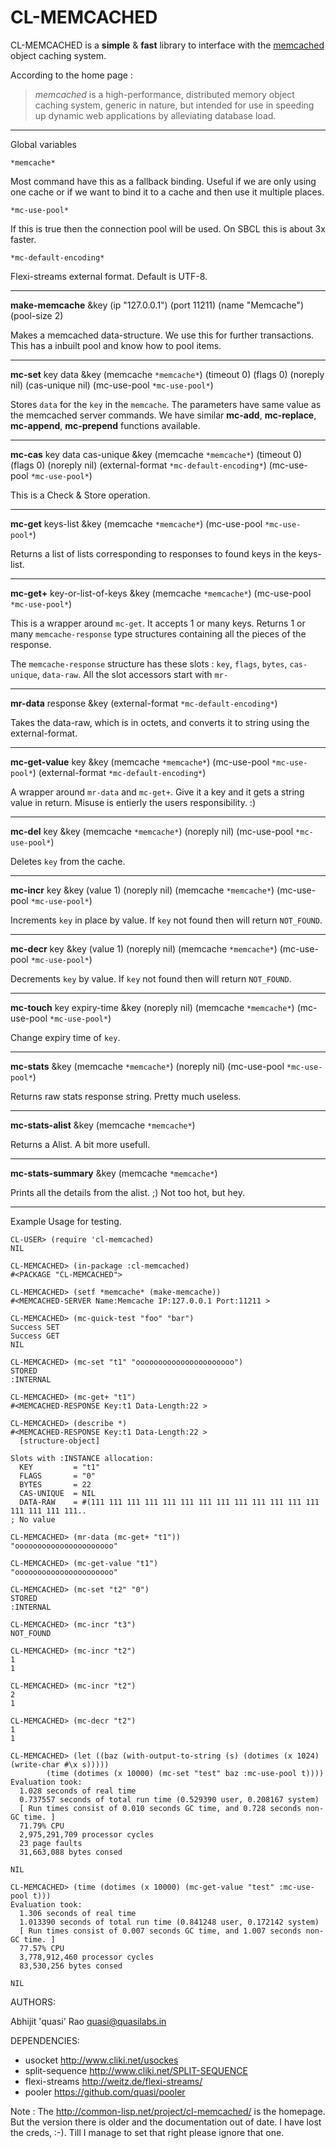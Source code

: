 CL-MEMCACHED
============

CL-MEMCACHED is a **simple** & **fast** library to interface with the [memcached](http://www.danga.com/memcached/) object caching system.

According to the home page :
> *memcached* is a high-performance, distributed memory object caching system, generic in nature, but intended for use in speeding up dynamic web applications by alleviating database load.

-----
Global variables

`*memcache*`

Most command have this as a fallback binding. Useful if we are only using one cache or if we want to bind it to a cache and then use it multiple places.

`*mc-use-pool*`

If this is true then the connection pool will be used. On SBCL this is about 3x faster.

`*mc-default-encoding*`

Flexi-streams external format. Default is UTF-8.

-----

**make-memcache** &key (ip "127.0.0.1") (port 11211) (name "Memcache") (pool-size 2)

Makes a memcached data-structure. We use this for further transactions. This has a inbuilt pool and know how to pool items.

-----

**mc-set** key data &key (memcache `*memcache*`) (timeout 0) (flags 0) (noreply nil) (cas-unique nil) (mc-use-pool `*mc-use-pool*`)

Stores `data` for the `key` in the `memcache`. The parameters have same value as the memcached server commands.
We have similar **mc-add**, **mc-replace**, **mc-append**, **mc-prepend** functions available.

-----

**mc-cas** key data cas-unique &key (memcache `*memcache*`) (timeout 0) (flags 0) (noreply nil) (external-format `*mc-default-encoding*`) (mc-use-pool `*mc-use-pool*`)

This is a Check & Store operation.

-----

**mc-get** keys-list &key (memcache `*memcache*`) (mc-use-pool `*mc-use-pool*`)

Returns a list of lists corresponding to responses to found keys in the keys-list.

----

**mc-get+** key-or-list-of-keys &key (memcache `*memcache*`) (mc-use-pool `*mc-use-pool*`)

This is a wrapper around `mc-get`. It accepts 1 or many keys. Returns 1 or many `memcache-response` type structures containing all the pieces of the response.

The `memcache-response` structure has these slots : `key`, `flags`, `bytes`, `cas-unique`, `data-raw`. All the slot accessors start with `mr-`

-----

**mr-data** response &key (external-format `*mc-default-encoding*`)

Takes the data-raw, which is in octets, and converts it to string using the external-format.

-----

**mc-get-value** key &key (memcache `*memcache*`) (mc-use-pool `*mc-use-pool*`) (external-format `*mc-default-encoding*`)

A wrapper around `mr-data` and `mc-get+`. Give it a key and it gets a string value in return. Misuse is entierly the users responsibility. :)

-----

**mc-del** key &key (memcache `*memcache*`) (noreply nil) (mc-use-pool `*mc-use-pool*`)

Deletes `key` from the cache.

-----

**mc-incr** key &key (value 1) (noreply nil) (memcache `*memcache*`) (mc-use-pool `*mc-use-pool*`)

Increments `key` in place by value. If `key` not found then will return `NOT_FOUND`.

------

**mc-decr** key &key (value 1) (noreply nil) (memcache `*memcache*`) (mc-use-pool `*mc-use-pool*`)

Decrements `key` by value. If `key` not found then will return `NOT_FOUND`.

------

**mc-touch** key expiry-time &key (noreply nil) (memcache `*memcache*`) (mc-use-pool `*mc-use-pool*`)

Change expiry time of `key`.

-------

**mc-stats** &key (memcache `*memcache*`) (noreply nil) (mc-use-pool `*mc-use-pool*`)

Returns raw stats response string. Pretty much useless.

------

**mc-stats-alist** &key (memcache `*memcache*`)

Returns a Alist. A bit more usefull.

-----

**mc-stats-summary** &key (memcache `*memcache*`)

Prints all the details from the alist. ;) Not too hot, but hey.


-----

Example Usage for testing.
```
CL-USER> (require 'cl-memcached)
NIL

CL-MEMCACHED> (in-package :cl-memcached)
#<PACKAGE "CL-MEMCACHED">

CL-MEMCACHED> (setf *memcache* (make-memcache))
#<MEMCACHED-SERVER Name:Memcache IP:127.0.0.1 Port:11211 >

CL-MEMCACHED> (mc-quick-test "foo" "bar")
Success SET
Success GET
NIL

CL-MEMCACHED> (mc-set "t1" "oooooooooooooooooooooo")
STORED
:INTERNAL

CL-MEMCACHED> (mc-get+ "t1")
#<MEMCACHED-RESPONSE Key:t1 Data-Length:22 >

CL-MEMCACHED> (describe *)
#<MEMCACHED-RESPONSE Key:t1 Data-Length:22 >
  [structure-object]

Slots with :INSTANCE allocation:
  KEY         = "t1"
  FLAGS       = "0"
  BYTES       = 22
  CAS-UNIQUE  = NIL
  DATA-RAW    = #(111 111 111 111 111 111 111 111 111 111 111 111 111 111 111 111 111..
; No value

CL-MEMCACHED> (mr-data (mc-get+ "t1"))
"oooooooooooooooooooooo"

CL-MEMCACHED> (mc-get-value "t1")
"oooooooooooooooooooooo"

CL-MEMCACHED> (mc-set "t2" "0")
STORED
:INTERNAL

CL-MEMCACHED> (mc-incr "t3")
NOT_FOUND

CL-MEMCACHED> (mc-incr "t2")
1
1

CL-MEMCACHED> (mc-incr "t2")
2
1

CL-MEMCACHED> (mc-decr "t2")
1
1

CL-MEMCACHED> (let ((baz (with-output-to-string (s) (dotimes (x 1024) (write-char #\x s)))))
		(time (dotimes (x 10000) (mc-set "test" baz :mc-use-pool t))))
Evaluation took:
  1.028 seconds of real time
  0.737557 seconds of total run time (0.529390 user, 0.208167 system)
  [ Run times consist of 0.010 seconds GC time, and 0.728 seconds non-GC time. ]
  71.79% CPU
  2,975,291,709 processor cycles
  23 page faults
  31,663,088 bytes consed
  
NIL

CL-MEMCACHED> (time (dotimes (x 10000) (mc-get-value "test" :mc-use-pool t)))
Evaluation took:
  1.306 seconds of real time
  1.013390 seconds of total run time (0.841248 user, 0.172142 system)
  [ Run times consist of 0.007 seconds GC time, and 1.007 seconds non-GC time. ]
  77.57% CPU
  3,778,912,460 processor cycles
  83,530,256 bytes consed
  
NIL
```

AUTHORS:

Abhijit 'quasi' Rao <quasi@quasilabs.in>


DEPENDENCIES:

* usocket http://www.cliki.net/usockes
* split-sequence http://www.cliki.net/SPLIT-SEQUENCE
* flexi-streams http://weitz.de/flexi-streams/
* pooler https://github.com/quasi/pooler

Note :
The http://common-lisp.net/project/cl-memcached/ is the homepage. But the version there is older and the documentation out of date. I have lost the creds, :-). Till I manage to set that right please ignore that one.


